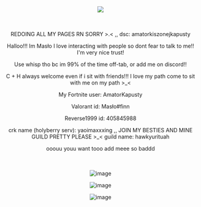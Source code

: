 <div align="center">

ㅤㅤㅤㅤ<p>  ![](https://komarev.com/ghpvc/?username=RudySzczur&label=views&color=cc8706) <p/>
</div>

<div align="center">

ㅤㅤㅤㅤ<p> REDOING ALL MY PAGES RN SORRY >.< ,, dsc: amatorkiszonejkapusty <p/>
  <p> Halloo!!! Im Masło I love interacting with people so dont fear to talk to me!! I'm very nice trust!</p>
  <p>Use whisp tho bc im 99% of the time off-tab, or add me on discord!!</p>
  <p>C + H always welcome even if i sit with friends!!! I love my path come to sit with me on my path >_<</p>
  <p>My Fortnite user: AmatorKapusty</p>
  <p>Valorant id: Masło#finn</p>
  <p>Reverse1999 id: 405845988</p>
  <p>crk name (holyberry serv): yaoimaxxxing ,, JOIN MY BESTIES AND MINE GUILD PRETTY PLEASE >_< guild name: hawkyurituah</p>
  <p>ooouu youu want tooo add meee so baddd</p>
<div align="center">

ㅤㅤ
</div>
</div>

<div align="center">

<p align="center">

![image](https://github.com/user-attachments/assets/69da896c-6bff-4732-be36-23cf162513cf)

</div>
<div align="center">

<p align="center">

![image](https://github.com/user-attachments/assets/0fa2f29f-1050-4e8c-953a-9aa8023f4f3f)

![image](https://github.com/user-attachments/assets/4da22f29-0611-416f-893e-bb8442b5b3e6)


</div>
